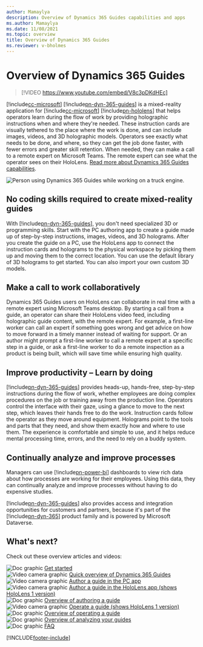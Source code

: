 ```yaml
---
author: Mamaylya
description: Overview of Dynamics 365 Guides capabilities and apps
ms.author: Mamaylya
ms.date: 11/08/2021
ms.topic: overview
title: Overview of Dynamics 365 Guides
ms.reviewer: v-bholmes
---
```


# Overview of Dynamics 365 Guides

> [!VIDEO https://www.youtube.com/embed/V8c3pDKdHEc]

[!include[cc-microsoft](../includes/cc-microsoft.md)] [!include[pn-dyn-365-guides](../includes/pn-dyn-365-guides.md)] is a mixed-reality application for [!include[cc-microsoft](../includes/cc-microsoft.md)] [!include[pn-hololens](../includes/pn-hololens.md)] that helps operators learn during the flow of work by providing holographic instructions when and where they're needed. These instruction cards are visually tethered to the place where the work is done, and can include images, videos, and 3D holographic models. Operators see exactly what needs to be done, and where, so they can get the job done faster, with fewer errors and greater skill retention. When needed, they can make a call to a remote expert on Microsoft Teams. The remote expert can see what the operator sees on their HoloLens. [Read more about Dynamics 365 Guides capabilities](https://dynamics.microsoft.com/mixed-reality/guides/?ef_id=34bba79ef37214ad99adc7aaf4d29e4f:G:s&OCID=AID2100366_SEM_34bba79ef37214ad99adc7aaf4d29e4f:G:s&msclkid=34bba79ef37214ad99adc7aaf4d29e4f).

![Person using Dynamics 365 Guides while working on a truck engine.](media/woman-at-work.PNG "Person using Dynamics 365 Guides while working on a truck engine") 

## No coding skills required to create mixed-reality guides

With [!include[pn-dyn-365-guides](../includes/pn-dyn-365-guides.md)], you don't need specialized 3D or programming skills. Start with the PC authoring app to create a guide made up of step-by-step instructions, images, videos, and 3D holograms. After you create the guide on a PC, use the HoloLens app to connect the instruction cards and holograms to the physical workspace by picking them up and moving them to the correct location. You can use the default library of 3D holograms to get started. You can also import your own custom 3D models.

## Make a call to work collaboratively

Dynamics 365 Guides users on HoloLens can collaborate in real time with a remote expert using Microsoft Teams desktop. By starting a call from a guide, an operator can share their HoloLens video feed, including holographic guide content, with the remote expert. For example, a first-line worker can call an expert if something goes wrong and get advice on how to move forward in a timely manner instead of waiting for support. Or an author might prompt a first-line worker to call a remote expert at a specific step in a guide, or ask a first-line worker to do a remote inspection as a product is being built, which will save time while ensuring high quality.

## Improve productivity – Learn by doing

[!include[pn-dyn-365-guides](../includes/pn-dyn-365-guides.md)] provides heads-up, hands-free, step-by-step instructions during the flow of work, whether employees are doing complex procedures on the job or training away from the production line. Operators control the interface with their gaze, using a glance to move to the next step, which leaves their hands free to do the work. Instruction cards follow the operator as they move around equipment. Holograms point to the tools and parts that they need, and show them exactly how and where to use them. The experience is comfortable and simple to use, and it helps reduce mental processing time, errors, and the need to rely on a buddy system.

## Continually analyze and improve processes

Managers can use [!include[pn-power-bi](../includes/pn-power-bi.md)] dashboards to view rich data about how processes are working for their employees. Using this data, they can continually analyze and improve processes without having to do expensive studies.

[!include[pn-dyn-365-guides](../includes/pn-dyn-365-guides.md)] also provides access and integration opportunities for customers and partners, because it's part of the [!include[pn-dyn-365](../includes/pn-dyn-365.md)] product family and is powered by Microsoft Dataverse.

## What's next?

Check out these overview articles and videos:

![Doc graphic](media/doc-icon.PNG "Doc graphic") [Get started](get-started.md)<br>
![Video camera graphic](media/video-camera.PNG "Video camera graphic") [Quick overview of Dynamics 365 Guides](https://aka.ms/guidesoverview)<br>
![Video camera graphic](media/video-camera.PNG "Video camera graphic") [Author a guide in the PC app](https://aka.ms/pcauthor)<br>
![Video camera graphic](media/video-camera.PNG "Video camera graphic") [Author a guide in the HoloLens app (shows HoloLens 1 version)](https://aka.ms/hololensauthor)<br>
![Doc graphic](media/doc-icon.PNG "Doc graphic") [Overview of authoring a guide](authoring-overview.md)<br>
![Video camera graphic](media/video-camera.PNG "Video camera graphic") [Operate a guide (shows HoloLens 1 version)](https://aka.ms/guidesoperate)<br>
![Doc graphic](media/doc-icon.PNG "Doc graphic") [Overview of operating a guide](operator-overview.md)<br>
![Doc graphic](media/doc-icon.PNG "Doc graphic") [Overview of analyzing your guides](analytics-guide.md)<br>
![Doc graphic](media/doc-icon.PNG "Doc graphic") [FAQ](faq.md)


[!INCLUDE[footer-include](../includes/footer-banner.md)]

